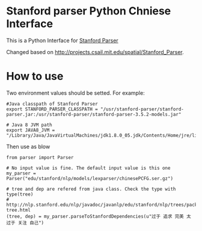 Stanford parser Python Chniese Interface
====================

This is a Python Interface for [Stanford Parser](http://nlp.stanford.edu/software/lex-parser.shtml)

Changed based on http://projects.csail.mit.edu/spatial/Stanford_Parser. 

How to use
=====

Two environment values should be setted. For example:

	#Java classpath of Stanford Parser
	export STANFORD_PARSER_CLASSPATH = "/usr/stanford-parser/stanford-parser.jar:/usr/stanford-parser/stanford-parser-3.5.2-models.jar"

	# Java 8 JVM path
	export JAVA8_JVM = "/Library/Java/JavaVirtualMachines/jdk1.8.0_05.jdk/Contents/Home/jre/lib/server/libjvm.dylib"

Then use as blow

	from parser import Parser

	# No input value is fine. The default input value is this one
	my_parser = Parser("edu/stanford/nlp/models/lexparser/chinesePCFG.ser.gz")

	# tree and dep are refered from java class. Check the type with type(tree)
	# http://nlp.stanford.edu/nlp/javadoc/javanlp/edu/stanford/nlp/trees/package-tree.html
	(tree, dep) = my_parser.parseToStanfordDependencies(u"过于 追求 完美 太 过于 关注 自己")